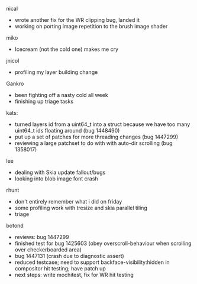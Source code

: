 nical
* wrote another fix for the WR clipping bug, landed it
* working on porting image repetition to the brush image shader



miko
* Icecream (not the cold one) makes me cry



jnicol
* profiling my layer building change



Gankro
* been fighting off a nasty cold all week
* finishing up triage tasks



kats:
* turned layers id from a uint64_t into a struct because we have too many uint64_t ids floating around (bug 1448490)
* put up a set of patches for more threading changes (bug 1447299)
* reviewing a large patchset to do with with auto-dir scrolling (bug 1358017)



lee
* dealing with Skia update fallout/bugs
* looking into blob image font crash



rhunt
* don't entirely remember what i did on friday
* some profiling work with tresize and skia parallel tiling
* triage



botond
* reviews: bug 1447299 
* finished test for bug 1425603 (obey overscroll-behaviour when scrolling over checkerboarded area)
* bug 1447131 (crash due to diagnostic assert) 
* reduced testcase; need to support backface-visibility:hidden in compositor hit testing; have patch up 
* next steps: write mochitest, fix for WR hit testing




